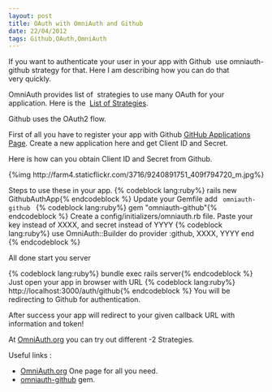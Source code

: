 ```yaml
---
layout: post
title: OAuth with OmniAuth and Github
date: 22/04/2012
tags: Github,OAuth,OmniAuth
---
```



<p>
If you want to authenticate your user in your app with Github  use omniauth-github strategy for that.
Here I am describing how you can do that very quickly.

OmniAuth provides list of  strategies to use many OAuth for your application. Here is the 
<a href="https://github.com/intridea/omniauth/wiki/List-of-Strategies">List of Strategies</a>.
</p>

<!--more-->

<p>
  Github uses the OAuth2 flow.

  First of all you have to register your app with Github <a href="https://github.com/settings/applications">GitHub Applications Page</a>.
  Create a new application here and get Client ID and Secret.

  Here is how can you obtain Client ID and Secret from Github.
</p>

<p>
  {%img http://farm4.staticflickr.com/3716/9240891751_409f794720_m.jpg%}
</p>

<p>
Steps to use these in your app.
{% codeblock lang:ruby%} rails new GithubAuthApp{% endcodeblock %} 
Update your Gemfile add <code> omniauth-github </code>
{% codeblock lang:ruby%} gem "omniauth-github"{% endcodeblock %} 
Create a config/initializers/omniauth.rb file.
Paste your key instead of XXXX, and secret instead of YYYY
{% codeblock lang:ruby%} 
use OmniAuth::Builder do
  provider :github, XXXX, YYYY
end
{% endcodeblock %} 
</p>

<p>
All done start you server</p>
{% codeblock lang:ruby%} bundle exec rails server{% endcodeblock %} 
Just open your app in browser with URL
{% codeblock lang:ruby%} http://localhost:3000/auth/github{% endcodeblock %} 
You will be redirecting to Github for authentication.

After success your app will redirect to your given callback URL with information and token!

<p>At <a href="http://www.omniauth.org/">OmniAuth.org</a> you can try out different -2 Strategies.</p>

Useful links :
<ul>
	<li><a href="http://www.omniauth.org/">OmniAuth.org</a> One page for all you need.</li>
	<li><a href="https://github.com/intridea/omniauth-github">omniauth-github</a> gem.</li>
</ul>
